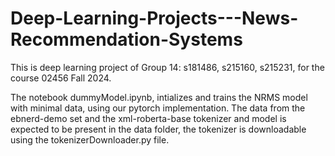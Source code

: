 # Deep-Learning-Projects---News-Recommendation-Systems

This is deep learning project of Group 14: s181486, s215160, s215231, for the course 02456 Fall 2024.

The notebook dummyModel.ipynb, intializes and trains the NRMS model with minimal data, using our pytorch implementation. The data from the ebnerd-demo set and the xml-roberta-base tokenizer and model is expected to be present in the data folder, the tokenizer is downloadable using the tokenizerDownloader.py file. 